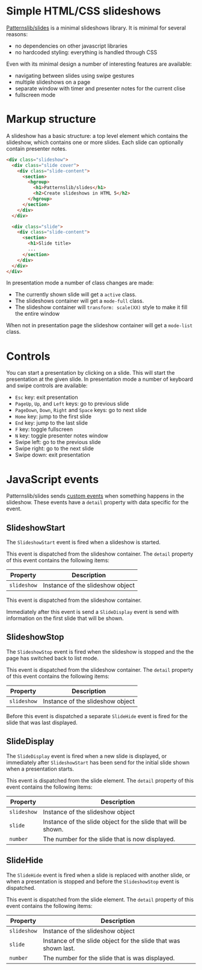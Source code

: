 # Simple HTML/CSS slideshows

[Patternslib/slides](https://github.com/Patternslib/slides) is a minimal
slideshows library. It is minimal for several reasons:

* no dependencies on other javascript libraries
* no hardcoded styling: everything is handled through CSS

Even with its minimal design a number of interesting features are available:

* navigating between slides using swipe gestures
* multiple slideshows on a page
* separate window with timer and presenter notes for the current clise
* fullscreen mode

# Markup structure

A slideshow has a basic structure: a top level element which contains the
slideshow, which contains one or more slides. Each slide can optionally contain
presenter notes.

```html
<div class="slideshow">
  <div class="slide cover">
    <div class="slide-content">
      <section>
        <hgroup>
          <h1>Patternslib/slides</h1>
          <h2>Create slideshows in HTML 5</h2>
        </hgroup>
      </section>
    </div>
  </div>

  <div class="slide">
    <div class="slide-content">
      <section>
        <h1>Slide title>
        ...
      </section>
    </div>
  </div>
</div>
```

In presentation mode a number of class changes are made:

* The currently shown slide will get a ``active`` class.
* The slideshows container will get a ``mode-full`` class.
* The slideshow container will ``transform: scale(XX)`` style to make it fill the entire window

When not in presentation page the slideshow container will get a
``mode-list`` class.

# Controls

You can start a presentation by clicking on a slide. This will start the
presentation at the given slide. In presentation mode a number of keyboard
and swipe controls are available:

* `Esc` key: exit presentation
* `PageUp`, `Up`, and `Left` keys: go to previous slide
* `PageDown`, `Down`, `Right` and `Space` keys: go to next slide
* `Home` key: jump to the first slide
* `End` key: jump to the last slide
* `F` key: toggle fullscreen
* `N` key: toggle presenter notes window
* Swipe left: go to the previous slide
* Swipe right: go to the next slide
* Swipe down: exit presentation


# JavaScript events

Patternslib/slides sends [custom
events](http://dev.w3.org/2006/webapi/DOM-Level-3-Events/html/DOM3-Events.html#events-CustomEvent)
when something happens in the slideshow. These events have a `detail` property
with data specific for the event.

## SlideshowStart

The `SlideshowStart` event is fired when a slideshow is started.

This event is dispatched from the slideshow container. The `detail` property of
this event contains the following items:

| Property    | Description                                                    |
| ----------- | -------------------------------------------------------------- |
| `slideshow` | Instance of the slideshow object                               |

This event is dispatched from the slideshow container.

Immediately after this event is send a `SlideDisplay` event is send with
information on the first slide that will be shown.


## SlideshowStop

The `SlideshowStop` event is fired when the slideshow is stopped and the
the page has switched back to list mode.

This event is dispatched from the slideshow container. The `detail` property of
this event contains the following items:


| Property    | Description                                                    |
| ----------- | -------------------------------------------------------------- |
| `slideshow` | Instance of the slideshow object                               |

Before this event is dispatched a separate `SlideHide` event is fired for the
slide that was last displayed.


## SlideDisplay

The `SlideDisplay` event is fired when a new slide is displayed, or immediately
after `SlideshowStart` has been send for the initial slide shown when a
presentation starts.

This event is dispatched from the slide element. The `detail` property of this
event contains the following items:

| Property    | Description                                                    |
| ----------- | -------------------------------------------------------------- |
| `slideshow` | Instance of the slideshow object                               |
| `slide`     | Instance of the slide object for the slide that will be shown. |
| `number`    | The number for the slide that is now displayed.                |


## SlideHide

The `SlideHide` event is fired when a slide is replaced with another slide,
or when a presentation is stopped and before the `SlideshowStop` event is
dispatched.

This event is dispatched from the slide element. The `detail` property of this
event contains the following items:

| Property    | Description                                                    |
| ----------- | -------------------------------------------------------------- |
| `slideshow` | Instance of the slideshow object                               |
| `slide`     | Instance of the slide object for the slide that was shown last.|
| `number`    | The number for the slide that is was displayed.                |
